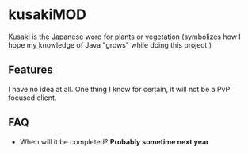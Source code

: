 # kusakiMOD
Kusaki is the Japanese word for plants or vegetation (symbolizes how I hope my knowledge of Java "grows" while doing this project.)

## Features
I have no idea at all. One thing I know for certain, it will not be a PvP focused client.

## FAQ

- When will it be completed?
**Probably sometime next year**


